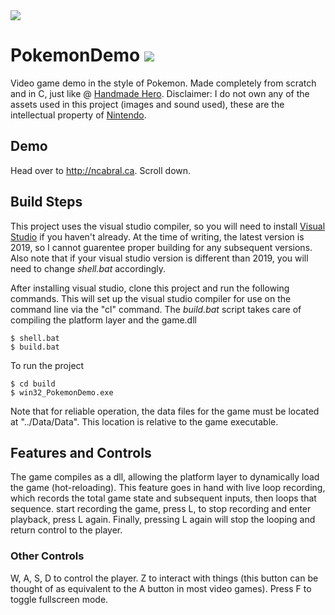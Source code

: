 <img src="https://gyazo.com/92ccd4cccc9928b372287a253e4ad84c" />

# PokemonDemo <img src="https://emojis.slackmojis.com/emojis/images/1479080836/1363/eevee.gif?1479080836" />
Video game demo in the style of Pokemon. Made completely from scratch and in C, just like @ <a href="https://handmadehero.org/">Handmade Hero</a>. Disclaimer: I do not own any of the assets used in this project (images and sound used), these are the intellectual property of <a href="https://www.nintendo.com/">Nintendo</a>.

## Demo
Head over to http://ncabral.ca. Scroll down.

## Build Steps
This project uses the visual studio compiler, so you will need to install <a href="https://visualstudio.microsoft.com/vs/">Visual Studio</a> if you haven't already. At the time of writing, the latest version is 2019, so I cannot guarentee proper building for any subsequent versions. Also note that if your visual studio version is different than 2019, you will need to change *shell.bat* accordingly.   

After installing visual studio, clone this project and run the following commands. This will set up the visual studio compiler for use on the command line via the "cl" command. The *build.bat* script takes care of compiling the platform layer and the game.dll
```
$ shell.bat
$ build.bat
```
To run the project
```
$ cd build
$ win32_PokemonDemo.exe
```
Note that for reliable operation, the data files for the game must be located at "../Data/Data". This location is relative to the game executable. 

## Features and Controls
The game compiles as a dll, allowing the platform layer to dynamically load the game (hot-reloading). This feature goes in hand with live loop recording, which records the total game state and subsequent inputs, then loops that sequence.  start recording the game, press L, to stop recording and enter playback, press L again. Finally, pressing L again will stop the looping and return control to the player.

### Other Controls
W, A, S, D to control the player. Z to interact with things (this button can be thought of as equivalent to the A button in most video games). Press F to toggle fullscreen mode.  
